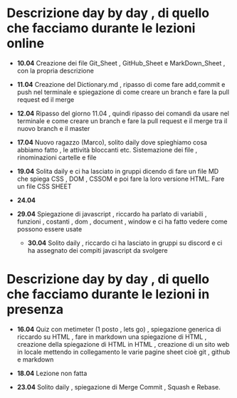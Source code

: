 # Descrizione day by day , di quello che facciamo durante le lezioni online

- **10.04**
  Creazione dei file Git_Sheet , GitHub_Sheet e MarkDown_Sheet , con la propria descrizione

- **11.04**
  Creazione del Dictionary.md , ripasso di come fare add,commit e push nel terminale e spiegazione di come creare un branch e fare la pull request ed il merge

- **12.04**
  Ripasso del giorno 11.04 , quindi ripasso dei comandi da usare nel terminale e come creare un branch e fare la pull request e il merge tra il nuovo branch e il master

- **17.04**
  Nuovo ragazzo (Marco), solito daily dove spieghiamo cosa abbiamo fatto , le attività bloccanti etc. Sistemazione dei file , rinominazioni cartelle e file

- **19.04**
  Solita daily e ci ha lasciato in gruppi dicendo di fare un file MD che spiega CSS , DOM , CSSOM e poi fare la loro versione HTML. Fare un file CSS SHEET

- **24.04**

- **29.04**
  Spiegazione di javascript , riccardo ha parlato di variabili , funzioni , costanti , dom , document , window e ci ha fatto vedere come possono essere usate

  - **30.04**
    Solito daily , riccardo ci ha lasciato in gruppi su discord e ci ha assegnato dei compiti javascript da svolgere

# Descrizione day by day , di quello che facciamo durante le lezioni in presenza

- **16.04**
  Quiz con metimeter (1 posto , lets go) , spiegazione generica di riccardo su HTML , fare in markdown una spiegazione di HTML , creazione della spiegazione di HTML in HTML , creazione di un sito web in locale mettendo in collegamento le varie pagine sheet cioè git , github e markdown

- **18.04**
  Lezione non fatta

- **23.04**
  Solito daily , spiegazione di Merge Commit , Squash e Rebase.
